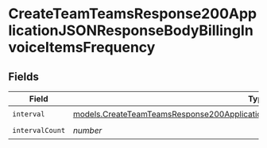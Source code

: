 # CreateTeamTeamsResponse200ApplicationJSONResponseBodyBillingInvoiceItemsFrequency


## Fields

| Field                                                                                                                                                                                    | Type                                                                                                                                                                                     | Required                                                                                                                                                                                 | Description                                                                                                                                                                              |
| ---------------------------------------------------------------------------------------------------------------------------------------------------------------------------------------- | ---------------------------------------------------------------------------------------------------------------------------------------------------------------------------------------- | ---------------------------------------------------------------------------------------------------------------------------------------------------------------------------------------- | ---------------------------------------------------------------------------------------------------------------------------------------------------------------------------------------- |
| `interval`                                                                                                                                                                               | [models.CreateTeamTeamsResponse200ApplicationJSONResponseBodyBillingInvoiceItemsInterval](../models/createteamteamsresponse200applicationjsonresponsebodybillinginvoiceitemsinterval.md) | :heavy_check_mark:                                                                                                                                                                       | N/A                                                                                                                                                                                      |
| `intervalCount`                                                                                                                                                                          | *number*                                                                                                                                                                                 | :heavy_check_mark:                                                                                                                                                                       | N/A                                                                                                                                                                                      |